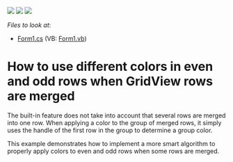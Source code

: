 <!-- default badges list -->
![](https://img.shields.io/endpoint?url=https://codecentral.devexpress.com/api/v1/VersionRange/128632231/10.1.4%2B)
[![](https://img.shields.io/badge/Open_in_DevExpress_Support_Center-FF7200?style=flat-square&logo=DevExpress&logoColor=white)](https://supportcenter.devexpress.com/ticket/details/E3833)
[![](https://img.shields.io/badge/📖_How_to_use_DevExpress_Examples-e9f6fc?style=flat-square)](https://docs.devexpress.com/GeneralInformation/403183)
<!-- default badges end -->
<!-- default file list -->
*Files to look at*:

* [Form1.cs](./CS/Form1.cs) (VB: [Form1.vb](./VB/Form1.vb))
<!-- default file list end -->
# How to use different colors in even and odd rows when GridView rows are merged


<p>The built-in feature does not take into account that several rows are merged into one row. When applying a color to the group of merged rows, it simply uses the handle of the first row in the group to determine a group color.</p><p>This example demonstrates how to implement a more smart algorithm to properly apply colors to even and odd rows when some rows are merged.</p>

<br/>


